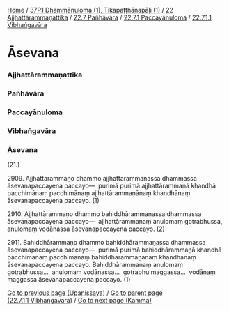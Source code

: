 
[Home](/) / [37P1 Dhammānuloma (1), Tikapaṭṭhānapāḷi (1)](../../../../../37P1.md) / [22 Ajjhattārammaṇattika](../../../../22.md) / [22.7 Pañhāvāra](../../../22.7.md) / [22.7.1 Paccayānuloma](../../22.7.1.md) / [22.7.1.1 Vibhaṅgavāra](../22.7.1.1.md)

# Āsevana

### Ajjhattārammaṇattika

### Pañhāvāra

### Paccayānuloma

### Vibhaṅgavāra

### Āsevana

(21.)

2909\. Ajjhattārammaṇo dhammo ajjhattārammaṇassa dhammassa āsevanapaccayena paccayo—  purimā purimā ajjhattārammaṇā khandhā pacchimānaṃ pacchimānaṃ ajjhattārammaṇānaṃ khandhānaṃ āsevanapaccayena paccayo. (1)

2910\. Ajjhattārammaṇo dhammo bahiddhārammaṇassa dhammassa āsevanapaccayena paccayo—  ajjhattārammaṇaṃ anulomaṃ gotrabhussa, anulomaṃ vodānassa āsevanapaccayena paccayo. (2)

2911\. Bahiddhārammaṇo dhammo bahiddhārammaṇassa dhammassa āsevanapaccayena paccayo—  purimā purimā bahiddhārammaṇā khandhā pacchimānaṃ pacchimānaṃ bahiddhārammaṇānaṃ khandhānaṃ āsevanapaccayena paccayo. Bahiddhārammaṇaṃ anulomaṃ gotrabhussa…  anulomaṃ vodānassa…  gotrabhu maggassa…  vodānaṃ maggassa āsevanapaccayena paccayo. (1)

[Go to previous page (Upanissaya)](Upanissaya.md) / [Go to parent page (22.7.1.1 Vibhaṅgavāra)](../22.7.1.1.md) / [Go to next page (Kamma)](Kamma.md)


